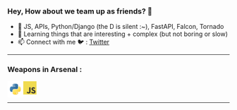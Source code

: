 ### Hey, How about we team up as friends? 👋

- 🔭 JS, APIs, Python/Django (the D is silent :~), FastAPI, Falcon, Tornado 
- 🌱 Learning things that are interesting + complex (but not boring or slow)
- 📫 Connect with me 🐦 : [Twitter](https://twitter.com/sachinhep)   

<!-- - 🎉 Two profitable e-com web portals (Laravel) - 3 Years. -->
<!-- - 📫 How to reach me: [Twitter](https://twitter.com/sachinhep) [Instagram](https://www.instagram.com/sachinology_/) -->
---


### Weapons in Arsenal :


<img align="left" alt="Python" width="36px" src="https://raw.githubusercontent.com/github/explore/80688e429a7d4ef2fca1e82350fe8e3517d3494d/topics/python/python.png" />
<img align="left" alt="JavaScript" width="30px" src="https://raw.githubusercontent.com/github/explore/80688e429a7d4ef2fca1e82350fe8e3517d3494d/topics/javascript/javascript.png" />


<br />
<br />

---



